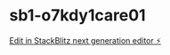 # sb1-o7kdy1care01

[Edit in StackBlitz next generation editor ⚡️](https://stackblitz.com/~/github.com/codexxxhost2024/sb1-o7kdy1care01)